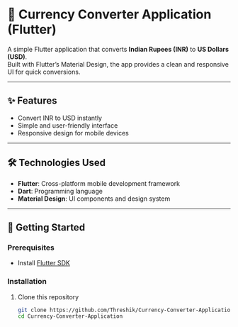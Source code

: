 # 💱 Currency Converter Application (Flutter)

A simple Flutter application that converts **Indian Rupees (INR)** to **US Dollars (USD)**.  
Built with Flutter’s Material Design, the app provides a clean and responsive UI for quick conversions.

---

## ✨ Features
- Convert INR to USD instantly  
- Simple and user-friendly interface  
- Responsive design for mobile devices  

---
## 🛠️ Technologies Used

- **Flutter**: Cross-platform mobile development framework
- **Dart**: Programming language
- **Material Design**: UI components and design system

---

## 🚀 Getting Started

### Prerequisites
- Install [Flutter SDK](https://flutter.dev/docs/get-started/install)

### Installation
1. Clone this repository  
   ```bash
   git clone https://github.com/Threshik/Currency-Converter-Application.git
   cd Currency-Converter-Application


